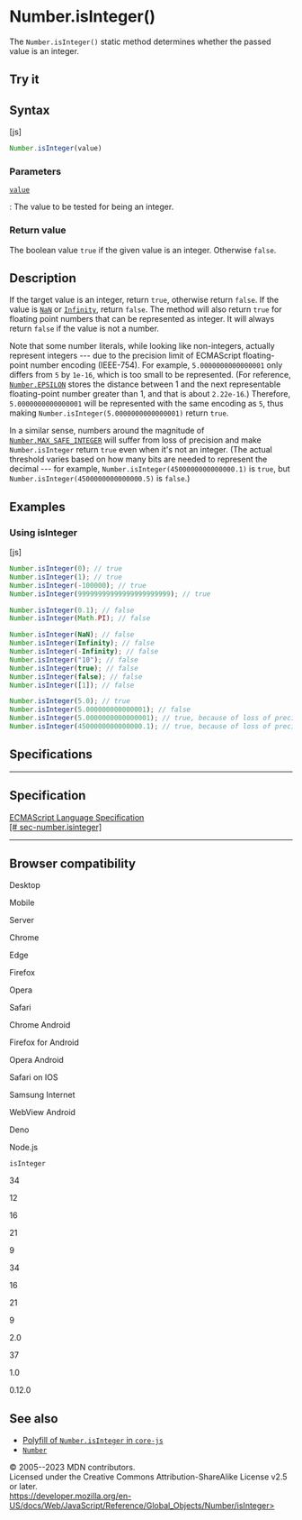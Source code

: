 Number.isInteger()
==================

 
The `Number.isInteger()` static method determines whether the passed
value is an integer.


 
Try it 
------

 



 
Syntax
------

 
 
 
[js]


```js
Number.isInteger(value)
```




 
### Parameters

 

[`value`](#value)

:   The value to be tested for being an integer.



 
### Return value 

 
The boolean value `true` if the given value is an integer. Otherwise
`false`.



 
Description
-----------

 
If the target value is an integer, return `true`, otherwise return
`false`. If the value is [`NaN`](../nan) or [`Infinity`](../infinity),
return `false`. The method will also return `true` for floating point
numbers that can be represented as integer. It will always return
`false` if the value is not a number.

Note that some number literals, while looking like non-integers,
actually represent integers --- due to the precision limit of ECMAScript
floating-point number encoding (IEEE-754). For example,
`5.0000000000000001` only differs from `5` by `1e-16`, which is too
small to be represented. (For reference, [`Number.EPSILON`](epsilon)
stores the distance between 1 and the next representable floating-point
number greater than 1, and that is about `2.22e-16`.) Therefore,
`5.0000000000000001` will be represented with the same encoding as `5`,
thus making `Number.isInteger(5.0000000000000001)` return `true`.

In a similar sense, numbers around the magnitude of
[`Number.MAX_SAFE_INTEGER`](max_safe_integer) will suffer from loss of
precision and make `Number.isInteger` return `true` even when it\'s not
an integer. (The actual threshold varies based on how many bits are
needed to represent the decimal --- for example,
`Number.isInteger(4500000000000000.1)` is `true`, but
`Number.isInteger(4500000000000000.5)` is `false`.)



 
Examples
--------


 
### Using isInteger 

 
 
 
[js]


```js
Number.isInteger(0); // true
Number.isInteger(1); // true
Number.isInteger(-100000); // true
Number.isInteger(99999999999999999999999); // true

Number.isInteger(0.1); // false
Number.isInteger(Math.PI); // false

Number.isInteger(NaN); // false
Number.isInteger(Infinity); // false
Number.isInteger(-Infinity); // false
Number.isInteger("10"); // false
Number.isInteger(true); // false
Number.isInteger(false); // false
Number.isInteger([1]); // false

Number.isInteger(5.0); // true
Number.isInteger(5.000000000000001); // false
Number.isInteger(5.0000000000000001); // true, because of loss of precision
Number.isInteger(4500000000000000.1); // true, because of loss of precision
```




Specifications
--------------

 
  ---------------------------------------------------------------------------------------------------------------
  Specification
  ---------------------------------------------------------------------------------------------------------------
  [ECMAScript Language Specification\
  [\#
  sec-number.isinteger]](https://tc39.es/ecma262/multipage/numbers-and-dates.html#sec-number.isinteger)

  ---------------------------------------------------------------------------------------------------------------


Browser compatibility 
---------------------

 


Desktop

Mobile

Server

Chrome

Edge

Firefox

Opera

Safari

Chrome Android

Firefox for Android

Opera Android

Safari on IOS

Samsung Internet

WebView Android

Deno

Node.js

`isInteger`

34

12

16

21

9

34

16

21

9

2.0

37

1.0

0.12.0

 
See also 
--------

 
-   [Polyfill of `Number.isInteger` in
    `core-js`](https://github.com/zloirock/core-js#ecmascript-number)
-   [`Number`](../number)



 
© 2005--2023 MDN contributors.\
Licensed under the Creative Commons Attribution-ShareAlike License v2.5
or later.\
https://developer.mozilla.org/en-US/docs/Web/JavaScript/Reference/Global_Objects/Number/isInteger>

